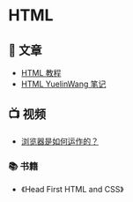 # HTML

## 📄 文章 
- [HTML 教程](https://www.runoob.com/html/html-tutorial.html)
- [HTML YuelinWang 笔记](https://mubu.com/doc/a9YYeiV0Y0)

## 📺 视频
- [浏览器是如何运作的？](https://www.bilibili.com/video/BV1x54y1B7RE/)

### 📚 书籍
- 《Head First HTML and CSS》
